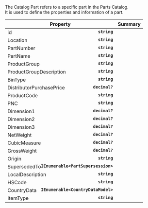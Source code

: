 
The Catalog Part refers to a specific part in the Parts Catalog.  
 It is used to define the properties and information of a part.

| Property | Summary |
|----------|---------|
| id <strong style='float: right;'>``string``</strong> |  |
| Location <strong style='float: right;'>``string``</strong> |  |
| PartNumber <strong style='float: right;'>``string``</strong> |  |
| PartName <strong style='float: right;'>``string``</strong> |  |
| ProductGroup <strong style='float: right;'>``string``</strong> |  |
| ProductGroupDescription <strong style='float: right;'>``string``</strong> |  |
| BinType <strong style='float: right;'>``string``</strong> |  |
| DistributorPurchasePrice <strong style='float: right;'>``decimal?``</strong> |  |
| ProductCode <strong style='float: right;'>``string``</strong> |  |
| PNC <strong style='float: right;'>``string``</strong> |  |
| Dimension1 <strong style='float: right;'>``decimal?``</strong> |  |
| Dimension2 <strong style='float: right;'>``decimal?``</strong> |  |
| Dimension3 <strong style='float: right;'>``decimal?``</strong> |  |
| NetWeight <strong style='float: right;'>``decimal?``</strong> |  |
| CubicMeasure <strong style='float: right;'>``decimal?``</strong> |  |
| GrossWeight <strong style='float: right;'>``decimal?``</strong> |  |
| Origin <strong style='float: right;'>``string``</strong> |  |
| SupersededTo <strong style='float: right;'>``IEnumerable<PartSupersession>``</strong> |  |
| LocalDescription <strong style='float: right;'>``string``</strong> |  |
| HSCode <strong style='float: right;'>``string``</strong> |  |
| CountryData <strong style='float: right;'>``IEnumerable<CountryDataModel>``</strong> |  |
| ItemType <strong style='float: right;'>``string``</strong> |  |
